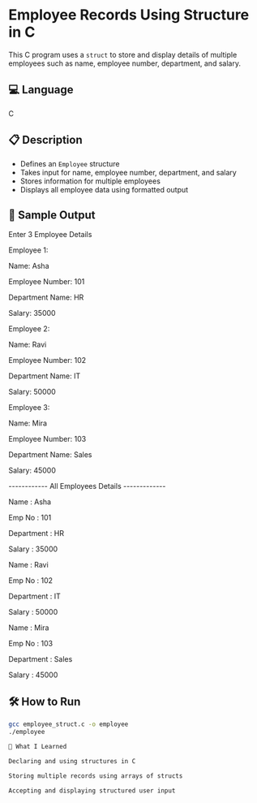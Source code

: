 # Employee Records Using Structure in C

This C program uses a `struct` to store and display details of multiple employees such as name, employee number, department, and salary.

## 💻 Language

C

## 📋 Description
- Defines an `Employee` structure
- Takes input for name, employee number, department, and salary
- Stores information for multiple employees
- Displays all employee data using formatted output

## 🧪 Sample Output

Enter 3 Employee Details

Employee 1:

Name: Asha

Employee Number: 101

Department Name: HR

Salary: 35000


Employee 2:

Name: Ravi

Employee Number: 102

Department Name: IT

Salary: 50000


Employee 3:

Name: Mira

Employee Number: 103

Department Name: Sales

Salary: 45000

------------ All Employees Details -------------

Name : Asha

Emp No : 101

Department : HR

Salary : 35000


Name : Ravi

Emp No : 102

Department : IT

Salary : 50000


Name : Mira

Emp No : 103

Department : Sales

Salary : 45000

## 🛠️ How to Run
```bash
gcc employee_struct.c -o employee
./employee

🌱 What I Learned

Declaring and using structures in C

Storing multiple records using arrays of structs

Accepting and displaying structured user input
